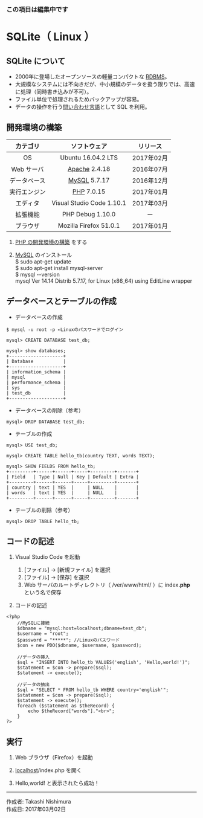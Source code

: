 ### この項目は編集中です

# SQLite（ Linux ）

## SQLite について

* 2000年に登場したオープンソースの軽量コンパクトな [RDBMS](http://bit.ly/2lunAUm)。
* 大規模なシステムには不向きだが、中小規模のデータを扱う限りでは、高速に処理（同時書き込みが不可）。
* ファイル単位で処理されるためバックアップが容易。
*  データの操作を行う[問い合わせ言語](http://bit.ly/2mvUUPR)として SQL を利用。

## 開発環境の構築

|カテゴリ|ソフトウェア|リリース|
|:--:|:--:|:--:|
|OS|Ubuntu 16.04.2 LTS|2017年02月|
|Web サーバ|[Apache](https://ja.wikipedia.org/wiki/Apache_HTTP_Server) 2.4.18|2016年07月|
|データベース|[MySQL](https://ja.wikipedia.org/wiki/MySQL) 5.7.17|2016年12月|
|実行エンジン|[PHP](https://ja.wikipedia.org/wiki/PHP:_Hypertext_Preprocessor) 7.0.15|2017年01月|
|エディタ|Visual Studio Code 1.10.1|2017年03月|
|拡張機能|PHP Debug 1.10.0|ー|
|ブラウザ|Mozilla Firefox 51.0.1|2017年01月|

1. [PHP の開発環境の構築](https://github.com/TakashiNishimura/HelloWorld/blob/master/PHP/README.md) をする

1. [MySQL](https://ja.wikipedia.org/wiki/MySQL) のインストール  
    $ sudo apt-get update  
    $ sudo apt-get install mysql-server  
    $ mysql --version  
    mysql  Ver 14.14 Distrib 5.7.17, for Linux (x86_64) using  EditLine wrapper

## データベースとテーブルの作成

* データベースの作成
```
$ mysql -u root -p ←Linuxのパスワードでログイン

mysql> CREATE DATABASE test_db;

mysql> show databases;
+--------------------+
| Database           |
+--------------------+
| information_schema |
| mysql              |
| performance_schema |
| sys                |
| test_db            |
+--------------------+
```

* データベースの削除（参考）
```
mysql> DROP DATABASE test_db;
```

* テーブルの作成
```
mysql> USE test_db;

mysql> CREATE TABLE hello_tb(country TEXT, words TEXT);

mysql> SHOW FIELDS FROM hello_tb;
+---------+------+------+-----+---------+-------+
| Field   | Type | Null | Key | Default | Extra |
+---------+------+------+-----+---------+-------+
| country | text | YES  |     | NULL    |       |
| words   | text | YES  |     | NULL    |       |
+---------+------+------+-----+---------+-------+
```

* テーブルの削除（参考）
```
mysql> DROP TABLE hello_tb;
```

## コードの記述

1. Visual Studio Code を起動
    1. [ファイル] → [新規ファイル] を選択
    1. [ファイル] → [保存] を選択
    1. Web サーバのルートディレクトリ（ /ver/www/html/ ）に index<b>.php</b> という名で保存  

1. コードの記述
```
<?php
    //MySQLに接続
    $dbname = "mysql:host=localhost;dbname=test_db";
    $username = "root";
    $password = "*****"; //Linuxのパスワード
    $con = new PDO($dbname, $username, $password);
    
    //データの挿入
    $sql = "INSERT INTO hello_tb VALUES('english', 'Hello,world!')";
    $statement = $con -> prepare($sql);
    $statement -> execute();

    //データの抽出
    $sql = "SELECT * FROM hello_tb WHERE country='english'";
    $statement = $con -> prepare($sql);
    $statement -> execute();
    foreach ($statement as $theRecord) {
        echo $theRecord["words"]."<br>";
    }
?>
```

## 実行

1. Web ブラウザ（Firefox）を起動

1. [localhost](https://ja.wikipedia.org/wiki/Localhost)/index.php を開く

1. Hello,world! と表示されたら成功！

***
作成者: Takashi Nishimura  
作成日: 2017年03月02日